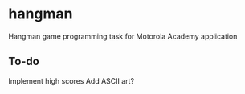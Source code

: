 # hangman
Hangman game programming task for Motorola Academy application

## To-do
Implement high scores
Add ASCII art?
